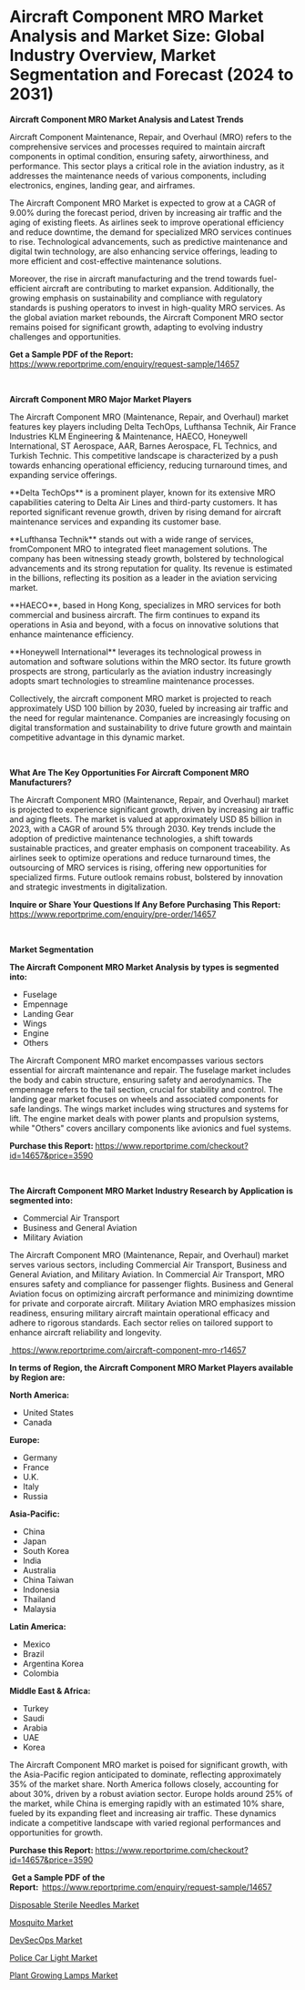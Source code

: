 <p><h1>Aircraft Component MRO Market Analysis and Market Size: Global Industry Overview, Market Segmentation and Forecast (2024 to 2031)</h1></p><p><strong>Aircraft Component MRO Market Analysis and Latest Trends</strong></p>
<p><p>Aircraft Component Maintenance, Repair, and Overhaul (MRO) refers to the comprehensive services and processes required to maintain aircraft components in optimal condition, ensuring safety, airworthiness, and performance. This sector plays a critical role in the aviation industry, as it addresses the maintenance needs of various components, including electronics, engines, landing gear, and airframes.</p><p>The Aircraft Component MRO Market is expected to grow at a CAGR of 9.00% during the forecast period, driven by increasing air traffic and the aging of existing fleets. As airlines seek to improve operational efficiency and reduce downtime, the demand for specialized MRO services continues to rise. Technological advancements, such as predictive maintenance and digital twin technology, are also enhancing service offerings, leading to more efficient and cost-effective maintenance solutions.</p><p>Moreover, the rise in aircraft manufacturing and the trend towards fuel-efficient aircraft are contributing to market expansion. Additionally, the growing emphasis on sustainability and compliance with regulatory standards is pushing operators to invest in high-quality MRO services. As the global aviation market rebounds, the Aircraft Component MRO sector remains poised for significant growth, adapting to evolving industry challenges and opportunities.</p></p>
<p><strong>Get a Sample PDF of the Report:&nbsp;</strong> <a href="https://www.reportprime.com/enquiry/request-sample/14657?utm_campaign=32&utm_medium=2&utm_source=Github&utm_content=ia&utm_term=29112024&utm_id=aircraft-component-mro">https://www.reportprime.com/enquiry/request-sample/14657</a></p>
<p>&nbsp;</p>
<p><strong>Aircraft Component MRO Major Market Players</strong></p>
<p><p>The Aircraft Component MRO (Maintenance, Repair, and Overhaul) market features key players including Delta TechOps, Lufthansa Technik, Air France Industries KLM Engineering & Maintenance, HAECO, Honeywell International, ST Aerospace, AAR, Barnes Aerospace, FL Technics, and Turkish Technic. This competitive landscape is characterized by a push towards enhancing operational efficiency, reducing turnaround times, and expanding service offerings.</p><p>**Delta TechOps** is a prominent player, known for its extensive MRO capabilities catering to Delta Air Lines and third-party customers. It has reported significant revenue growth, driven by rising demand for aircraft maintenance services and expanding its customer base.</p><p>**Lufthansa Technik** stands out with a wide range of services, fromComponent MRO to integrated fleet management solutions. The company has been witnessing steady growth, bolstered by technological advancements and its strong reputation for quality. Its revenue is estimated in the billions, reflecting its position as a leader in the aviation servicing market.</p><p>**HAECO**, based in Hong Kong, specializes in MRO services for both commercial and business aircraft. The firm continues to expand its operations in Asia and beyond, with a focus on innovative solutions that enhance maintenance efficiency. </p><p>**Honeywell International** leverages its technological prowess in automation and software solutions within the MRO sector. Its future growth prospects are strong, particularly as the aviation industry increasingly adopts smart technologies to streamline maintenance processes.</p><p>Collectively, the aircraft component MRO market is projected to reach approximately USD 100 billion by 2030, fueled by increasing air traffic and the need for regular maintenance. Companies are increasingly focusing on digital transformation and sustainability to drive future growth and maintain competitive advantage in this dynamic market.</p></p>
<p>&nbsp;</p>
<p><strong>What Are The Key Opportunities For Aircraft Component MRO Manufacturers?</strong></p>
<p><p>The Aircraft Component MRO (Maintenance, Repair, and Overhaul) market is projected to experience significant growth, driven by increasing air traffic and aging fleets. The market is valued at approximately USD 85 billion in 2023, with a CAGR of around 5% through 2030. Key trends include the adoption of predictive maintenance technologies, a shift towards sustainable practices, and greater emphasis on component traceability. As airlines seek to optimize operations and reduce turnaround times, the outsourcing of MRO services is rising, offering new opportunities for specialized firms. Future outlook remains robust, bolstered by innovation and strategic investments in digitalization.</p></p>
<p><strong>Inquire or Share Your Questions If Any Before Purchasing This Report:</strong> <a href="https://www.reportprime.com/enquiry/pre-order/14657?utm_campaign=32&utm_medium=2&utm_source=Github&utm_content=ia&utm_term=29112024&utm_id=aircraft-component-mro">https://www.reportprime.com/enquiry/pre-order/14657</a></p>
<p>&nbsp;</p>
<p><strong>Market Segmentation</strong></p>
<p><strong>The Aircraft Component MRO Market Analysis by types is segmented into:</strong></p>
<p><ul><li>Fuselage</li><li>Empennage</li><li>Landing Gear</li><li>Wings</li><li>Engine</li><li>Others</li></ul></p>
<p><p>The Aircraft Component MRO market encompasses various sectors essential for aircraft maintenance and repair. The fuselage market includes the body and cabin structure, ensuring safety and aerodynamics. The empennage refers to the tail section, crucial for stability and control. The landing gear market focuses on wheels and associated components for safe landings. The wings market includes wing structures and systems for lift. The engine market deals with power plants and propulsion systems, while "Others" covers ancillary components like avionics and fuel systems.</p></p>
<p><strong>Purchase this Report:&nbsp;</strong><a href="https://www.reportprime.com/checkout?id=14657&price=3590&utm_campaign=32&utm_medium=2&utm_source=Github&utm_content=ia&utm_term=29112024&utm_id=aircraft-component-mro">https://www.reportprime.com/checkout?id=14657&price=3590</a></p>
<p>&nbsp;</p>
<p><strong>The Aircraft Component MRO Market Industry Research by Application is segmented into:</strong></p>
<p><ul><li>Commercial Air Transport</li><li>Business and General Aviation</li><li>Military Aviation</li></ul></p>
<p><p>The Aircraft Component MRO (Maintenance, Repair, and Overhaul) market serves various sectors, including Commercial Air Transport, Business and General Aviation, and Military Aviation. In Commercial Air Transport, MRO ensures safety and compliance for passenger flights. Business and General Aviation focus on optimizing aircraft performance and minimizing downtime for private and corporate aircraft. Military Aviation MRO emphasizes mission readiness, ensuring military aircraft maintain operational efficacy and adhere to rigorous standards. Each sector relies on tailored support to enhance aircraft reliability and longevity.</p></p>
<p><a href="https://www.reportprime.com/aircraft-component-mro-r14657?utm_campaign=32&utm_medium=2&utm_source=Github&utm_content=ia&utm_term=29112024&utm_id=aircraft-component-mro">&nbsp;https://www.reportprime.com/aircraft-component-mro-r14657</a></p>
<p><strong>In terms of Region, the Aircraft Component MRO Market Players available by Region are:</strong></p>
<p>
    <p> <strong> North America: </strong>
        <ul>
            <li>United States</li>
            <li>Canada</li>
        </ul>
        </p> 
    <p> <strong> Europe: </strong>
        <ul>
            <li>Germany</li>
            <li>France</li>
            <li>U.K.</li>
            <li>Italy</li>
            <li>Russia</li>
        </ul>
        </p> 
    <p> <strong> Asia-Pacific: </strong>
        <ul>
            <li>China</li>
            <li>Japan</li>
            <li>South Korea</li>
            <li>India</li>
            <li>Australia</li>
            <li>China Taiwan</li>
            <li>Indonesia</li>
            <li>Thailand</li>
            <li>Malaysia</li>
        </ul>
        </p> 
    <p> <strong> Latin America: </strong>
        <ul>
            <li>Mexico</li>
            <li>Brazil</li>
            <li>Argentina Korea</li>
            <li>Colombia</li>
        </ul>
        </p> 
    <p> <strong> Middle East & Africa: </strong>
        <ul>
            <li>Turkey</li>
            <li>Saudi</li>
            <li>Arabia</li>
            <li>UAE</li>
            <li>Korea</li>
        </ul>
    </p>
    </p>
<p><p>The Aircraft Component MRO market is poised for significant growth, with the Asia-Pacific region anticipated to dominate, reflecting approximately 35% of the market share. North America follows closely, accounting for about 30%, driven by a robust aviation sector. Europe holds around 25% of the market, while China is emerging rapidly with an estimated 10% share, fueled by its expanding fleet and increasing air traffic. These dynamics indicate a competitive landscape with varied regional performances and opportunities for growth.</p></p>
<p><strong>Purchase this Report: </strong><a href="https://www.reportprime.com/checkout?id=14657&price=3590&utm_campaign=32&utm_medium=2&utm_source=Github&utm_content=ia&utm_term=29112024&utm_id=aircraft-component-mro">https://www.reportprime.com/checkout?id=14657&price=3590</a></p>
<p>&nbsp;<strong>Get a Sample PDF of the Report:&nbsp;&nbsp;</strong><a href="https://www.reportprime.com/enquiry/request-sample/14657?utm_campaign=32&utm_medium=2&utm_source=Github&utm_content=ia&utm_term=29112024&utm_id=aircraft-component-mro">https://www.reportprime.com/enquiry/request-sample/14657</a></p>
<p><strong></strong></p>
<p><p><a href="https://www.linkedin.com/pulse/disposable-sterile-needles-market-highlights-industry-growth-ign2e?utm_campaign=32&utm_medium=2&utm_source=Github&utm_content=ia&utm_term=29112024&utm_id=aircraft-component-mro">Disposable Sterile Needles Market</a></p><p><a href="https://issuu.com/reportprime-2/docs/mosquito-market-size-2030.pptx?utm_campaign=32&utm_medium=2&utm_source=Github&utm_content=ia&utm_term=29112024&utm_id=aircraft-component-mro">Mosquito Market</a></p><p><a href="https://github.com/gerdabatiskzv9/Market-Research-Report-List-1/blob/main/devsecops-market.md?utm_campaign=32&utm_medium=2&utm_source=Github&utm_content=ia&utm_term=29112024&utm_id=aircraft-component-mro">DevSecOps Market</a></p><p><a href="https://issuu.com/reportprime-2/docs/police-car-light-market-size-2030.pptx?utm_campaign=32&utm_medium=2&utm_source=Github&utm_content=ia&utm_term=29112024&utm_id=aircraft-component-mro">Police Car Light Market</a></p><p><a href="https://www.linkedin.com/pulse/global-plant-growing-lamps-market-product-types-applications-bji7e?utm_campaign=32&utm_medium=2&utm_source=Github&utm_content=ia&utm_term=29112024&utm_id=aircraft-component-mro">Plant Growing Lamps Market</a></p></p>